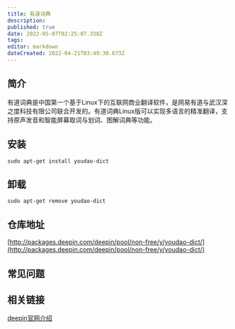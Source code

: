 ```yaml
---
title: 有道词典
description: 
published: true
date: 2022-05-07T02:25:07.338Z
tags: 
editor: markdown
dateCreated: 2022-04-21T03:49:30.673Z
---
```


## 简介

有道词典是中国第一个基于Linux下的互联网商业翻译软件，是网易有道与武汉深之度科技有限公司联合开发的。有道词典Linux版可以实现多语言的精准翻译，支持原声发音和智能屏幕取词与划词、图解词典等功能。

## 安装

`sudo apt-get install youdao-dict`

## 卸载

`sudo apt-get remove youdao-dict`

## 仓库地址

[http://packages.deepin.com/deepin/pool/non-free/y/youdao-dict/](http://packages.deepin.com/deepin/pool/non-free/y/youdao-dict/)


## 常见问题


## 相关链接

[deepin官网介绍](https://www.deepin.org/cooperative/youdao-dict/)